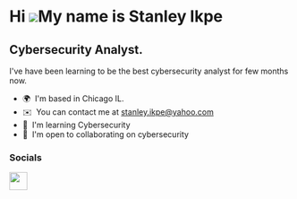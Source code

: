 Hi ![](https://user-images.githubusercontent.com/18350557/176309783-0785949b-9127-417c-8b55-ab5a4333674e.gif)My name is Stanley Ikpe
====================================================================================================================================

Cybersecurity Analyst.
----------------------

I've have been learning to be the best cybersecurity analyst for few months now.

* 🌍  I'm based in Chicago IL.
* ✉️  You can contact me at [stanley.ikpe@yahoo.com](mailto:stanley.ikpe@yahoo.com)
* 🧠  I'm learning Cybersecurity
* 🤝  I'm open to collaborating on cybersecurity


### Socials

<p align="left"> <a href="https://www.github.com/stombo22" target="_blank" rel="noreferrer"> <picture> <source media="(prefers-color-scheme: dark)" srcset="https://raw.githubusercontent.com/danielcranney/readme-generator/main/public/icons/socials/github-dark.svg" /> <source media="(prefers-color-scheme: light)" srcset="https://raw.githubusercontent.com/danielcranney/readme-generator/main/public/icons/socials/github.svg" /> <img src="https://raw.githubusercontent.com/danielcranney/readme-generator/main/public/icons/socials/github.svg" width="32" height="32" /> </picture> </a></p>
